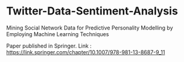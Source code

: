 # Twitter-Data-Sentiment-Analysis
Mining Social Network Data for Predictive Personality Modelling by Employing Machine Learning Techniques

Paper published in Springer.
Link : https://link.springer.com/chapter/10.1007/978-981-13-8687-9_11
